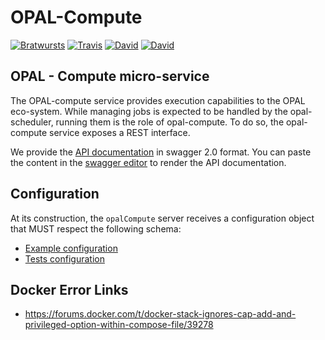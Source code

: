 # OPAL-Compute
[![Bratwursts](https://img.shields.io/badge/made-with_Bratwursts-bfaf13.svg?style=flat-square)](https://www.opalproject.org)
[![Travis](https://travis-ci.org/OPAL-Project/OPAL-Compute.svg?branch=master)](https://travis-ci.org/OPAL-Project/OPAL-Compute) 
[![David](https://img.shields.io/david/opal-project/opal-Compute.svg?style=flat-square)](https://david-dm.org/OPAL-Project/opal-compute) 
[![David](https://img.shields.io/david/dev/opal-project/opal-Compute.svg?style=flat-square)](https://david-dm.org/OPAL-Project/opal-compute?type=dev) 

OPAL - Compute micro-service
---------------------------

The OPAL-compute service provides execution capabilities to the OPAL eco-system. While managing jobs is expected to be handled by the opal-scheduler, running them is the role of opal-compute. 
To do so, the opal-compute service exposes a REST interface. 

We provide the [API documentation](doc-api-swagger.yml) in swagger 2.0 format. You can paste the content in the [swagger editor](http://editor.swagger.io/) to render the API documentation.

## Configuration
At its construction, the `opalCompute` server receives a configuration object that MUST respect the following schema:
 * [Example configuration](config/opal.compute.sample.config.js)
 * [Tests configuration](config/opal.compute.test.config.js)
 
 
## Docker Error Links

- https://forums.docker.com/t/docker-stack-ignores-cap-add-and-privileged-option-within-compose-file/39278

 
